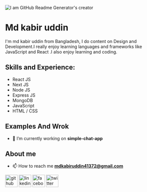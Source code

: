 <!-- ![Design And Development]() -->
![I am GitHub Readme Generator's creator](https://scontent.fjsr1-1.fna.fbcdn.net/v/t39.30808-6/292049187_104705875643705_779168875117873710_n.jpg?_nc_cat=104&ccb=1-7&_nc_sid=e3f864&_nc_eui2=AeGXc1F7dLgip_Ne6WXZSBHrp99-jK3Tctun336MrdNy24pB8qrS9CO_ucb7ux_ymBueYuK7tG3we-AVY0dtyKwt&_nc_ohc=Tao3KQnUPbcAX8s0umr&_nc_zt=23&_nc_ht=scontent.fjsr1-1.fna&oh=00_AT-2BcAqxQ2JT_ap1rMP-FDBCMwuIHYLvf8D5KXCkKru8A&oe=62CF1CA6)


# Md kabir uddin
I'm md kabir uddin from Bangladesh, I do content on Design and Development.I really enjoy learning languages and frameworks like  JavaScript and React .I also enjoy learning  and coding.

## Skills and Experience: 
* React JS
* Next JS
* Node JS
* Express JS 
* MongoDB
* JavaScript 
* HTML / CSS

## Examples And Wrok
- 🔭 I’m currently working on **simple-chat-app**

## About me
- 📫 How to reach me **mdkabiruddin41372@gmail.com**



[<img src='https://cdn.jsdelivr.net/npm/simple-icons@3.0.1/icons/github.svg' alt='github' height='40'>](https://github.com/kabir-dev)  [<img src='https://cdn.jsdelivr.net/npm/simple-icons@3.0.1/icons/linkedin.svg' alt='linkedin' height='40'>](https://www.linkedin.com/in/md-kabir-uddin-93aa18244/)  [<img src='https://cdn.jsdelivr.net/npm/simple-icons@3.0.1/icons/facebook.svg' alt='facebook' height='40'>](https://www.facebook.com/profile.php?id=100083128783002)  [<img src='https://cdn.jsdelivr.net/npm/simple-icons@3.0.1/icons/twitter.svg' alt='twitter' height='40'>](https://twitter.com/@Mdkabir3781)  



